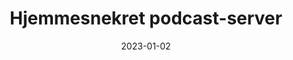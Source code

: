 ---
title: "Hjemmesnekret podcast-server"
linkTitle: "podcast.srib.no"
date: 2023-01-02
weight: 1
description: >
  En detaljert forklaring om radioens podcast-server, skrevet i Django, som genererer RSS-strømmer for alle podcastene.
---